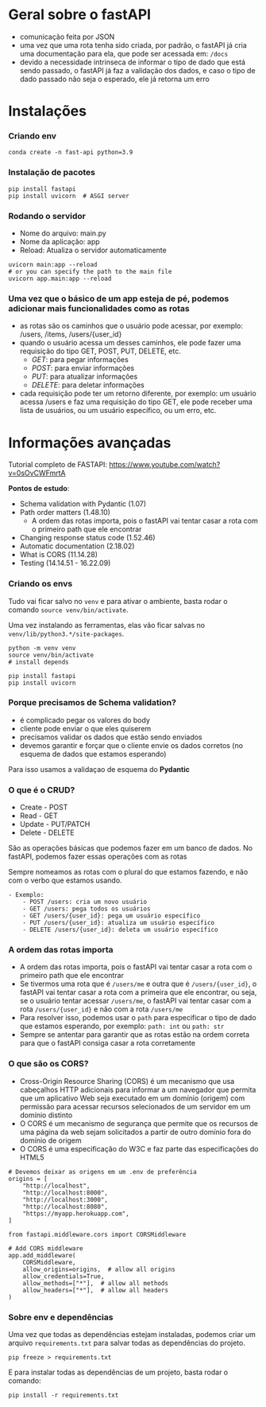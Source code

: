 # Geral sobre o fastAPI
- comunicação feita por JSON
- uma vez que uma rota tenha sido criada, por padrão, o fastAPI já cria uma documentação para ela, que pode ser acessada em: `/docs`
- devido a necessidade intrinseca de informar o tipo de dado que está sendo passado, o fastAPI já faz a validação dos dados, e caso o tipo de dado passado não seja o esperado, ele já retorna um erro

# Instalações

### Criando env 

```
conda create -n fast-api python=3.9
```
### Instalação de pacotes

```
pip install fastapi
pip install uvicorn  # ASGI server

```

### Rodando o servidor

- Nome do arquivo: main.py
- Nome da aplicação: app
- Reload: Atualiza o servidor automaticamente

```
uvicorn main:app --reload
# or you can specify the path to the main file
uvicorn app.main:app --reload
```

### Uma vez que o básico de um app esteja de pé, podemos adicionar mais funcionalidades como as rotas

- as rotas são os caminhos que o usuário pode acessar, por exemplo: /users, /items, /users/{user_id}
- quando o usuário acessa um desses caminhos, ele pode fazer uma requisição do tipo GET, POST, PUT, DELETE, etc.
    - *GET*: para pegar informações
    - *POST*: para enviar informações
    - *PUT*: para atualizar informações
    - *DELETE*: para deletar informações
- cada requisição pode ter um retorno diferente, por exemplo: um usuário acessa /users e faz uma requisição do tipo GET, ele pode receber uma lista de usuários, ou um usuário específico, ou um erro, etc.


# Informações avançadas

Tutorial completo de FASTAPI: https://www.youtube.com/watch?v=0sOvCWFmrtA 

**Pontos de estudo**:

- Schema validation with Pydantic (1.07)
- Path order matters (1.48.10) 
  - A ordem das rotas importa, pois o fastAPI vai tentar casar a rota com o primeiro path que ele encontrar
- Changing response status code (1.52.46)
- Automatic documentation (2.18.02)
- What is CORS (11.14.28)
- Testing (14.14.51 - 16.22.09)

### Criando os envs

Tudo vai ficar salvo no `venv` e para ativar o ambiente, basta rodar o comando `source venv/bin/activate`.

Uma vez instalando as ferramentas, elas vão ficar salvas no `venv/lib/python3.*/site-packages`.

```
python -m venv venv
source venv/bin/activate
# install depends

pip install fastapi
pip install uvicorn 

```

### Porque precisamos de Schema validation?

- é complicado pegar os valores do body 
- cliente pode enviar o que eles quiserem 
- precisamos validar os dados que estão sendo enviados
- devemos garantir e forçar que o cliente envie os dados corretos (no esquema de dados que estamos esperando)

Para isso usamos a validaçao de esquema do **Pydantic**

### O que é o CRUD?

- Create - POST
- Read - GET
- Update - PUT/PATCH
- Delete - DELETE

São as operações básicas que podemos fazer em um banco de dados. No fastAPI, podemos fazer essas operações com as rotas

Sempre nomeamos as rotas com o plural do que estamos fazendo, e não com o verbo que estamos usando. 


```
- Exemplo: 
    - POST /users: cria um novo usuário
    - GET /users: pega todos os usuários
    - GET /users/{user_id}: pega um usuário específico
    - PUT /users/{user_id}: atualiza um usuário específico
    - DELETE /users/{user_id}: deleta um usuário específico
```

### A ordem das rotas importa

- A ordem das rotas importa, pois o fastAPI vai tentar casar a rota com o primeiro path que ele encontrar
- Se tivermos uma rota que é `/users/me` e outra que é `/users/{user_id}`, o fastAPI vai tentar casar a rota com a primeira que ele encontrar, ou seja, se o usuário tentar acessar `/users/me`, o fastAPI vai tentar casar com a rota `/users/{user_id}` e não com a rota `/users/me`
- Para resolver isso, podemos usar o `path` para especificar o tipo de dado que estamos esperando, por exemplo: `path: int` ou `path: str`
- Sempre se antentar para garantir que as rotas estão na ordem correta para que o fastAPI consiga casar a rota corretamente 

### O que são os CORS?

- Cross-Origin Resource Sharing (CORS) é um mecanismo que usa cabeçalhos HTTP adicionais para informar a um navegador que permita que um aplicativo Web seja executado em um domínio (origem) com permissão para acessar recursos selecionados de um servidor em um domínio distinto  
- O CORS é um mecanismo de segurança que permite que os recursos de uma página da web sejam solicitados a partir de outro domínio fora do domínio de origem
- O CORS é uma especificação do W3C e faz parte das especificações do HTML5

```
# Devemos deixar as origens em um .env de preferência
origins = [
    "http://localhost",
    "http://localhost:8000",
    "http://localhost:3000",
    "http://localhost:8080",
    "https://myapp.herokuapp.com",
]

```


```
from fastapi.middleware.cors import CORSMiddleware

# Add CORS middleware
app.add_middleware(
    CORSMiddleware,
    allow_origins=origins,  # allow all origins
    allow_credentials=True,
    allow_methods=["*"],  # allow all methods
    allow_headers=["*"],  # allow all headers
)
```

### Sobre env e dependências

Uma vez que todas as dependências estejam instaladas, podemos criar um arquivo `requirements.txt` para salvar todas as dependências do projeto. 

``` 
pip freeze > requirements.txt
```

E para instalar todas as dependências de um projeto, basta rodar o comando:

```
pip install -r requirements.txt
```

